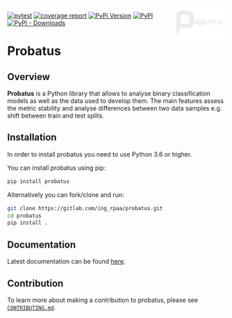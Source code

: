 <img src="docs/img/logo_large_white.png" width="120" align="right">

[![pytest](https://github.com/ing_rpaa/probatus/workflows/unit_tests/badge.svg)](https://github.com/ing_rpaa/probatus/actions)
[![coverage report](https://gitlab.com/ing_rpaa/probatus/badges/master/coverage.svg)](https://gitlab.com/ing_rpaa/probatus/-/commits/master)
[![PyPi Version](https://img.shields.io/pypi/pyversions/probatus)](#)
[![PyPI](https://img.shields.io/pypi/v/probatus)](#)
[![PyPI - Downloads](https://img.shields.io/pypi/dm/probatus)](#)

# Probatus

## Overview

**Probatus** is a Python library that allows to analyse binary classification models as well as the data used to develop them.
The main features assess the metric stability and analyse differences between two data samples e.g. shift between train and test splits.

## Installation

In order to install probatus you need to use Python 3.6 or higher.

You can install probatus using pip:

```bash
pip install probatus
```

Alternatively you can fork/clone and run:

```bash
git clone https://gitlab.com/ing_rpaa/probatus.git
cd probatus
pip install .
```

## Documentation

Latest documentation can be found [here](https://probatus.readthedocs.io/en/latest/).

## Contribution

To learn more about making a contribution to probatus, please see [`CONTRIBUTING.md`](CONTRIBUTING.md).